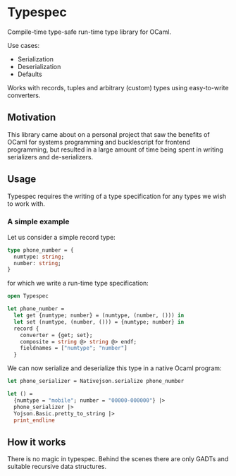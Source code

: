 # Typespec

Compile-time type-safe run-time type library for OCaml.

Use cases:
 * Serialization
 * Deserialization
 * Defaults

Works with records, tuples and arbitrary (custom) types using easy-to-write converters.

## Motivation

This library came about on a personal project that saw the benefits of OCaml for systems programming and bucklescript for frontend programming, but resulted in a large amount of time being spent in writing serializers and de-serializers.

## Usage

Typespec requires the writing of a type specification for any types we wish to work with. 

### A simple example


Let us consider a simple record type:


```ocaml
type phone_number = {
  numtype: string;
  number: string;
}
```

for which we write a run-time type specification:

```ocaml
open Typespec

let phone_number = 
  let get {numtype; number} = (numtype, (number, ())) in
  let set (numtype, (number, ())) = {numtype; number} in
  record {
    converter = {get; set};
    composite = string @> string @> endf;
    fieldnames = ["numtype"; "number"]
  }
```

We can now serialize and deserialize this type in a native Ocaml program:

```ocaml
let phone_serializer = Nativejson.serialize phone_number

let () = 
  {numtype = "mobile"; number = "00000-000000"} |> 
  phone_serializer |> 
  Yojson.Basic.pretty_to_string |> 
  print_endline

```


## How it works

There is no magic in typespec. Behind the scenes there are only GADTs and
suitable recursive data structures. 

